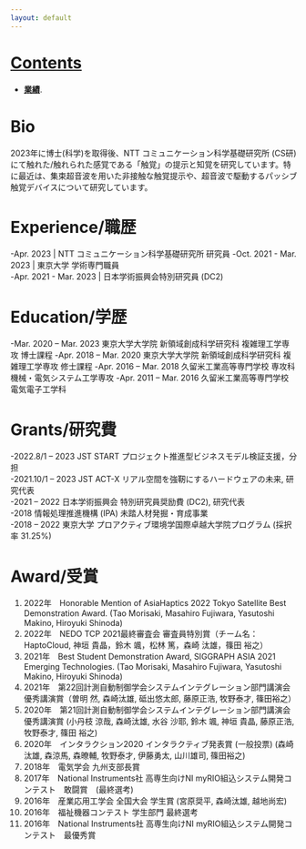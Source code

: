 ```yaml
---
layout: default
---
```


# [Contents](./publication.html)
- [**業績**](./publication.html).

# Bio 
2023年に博士(科学)を取得後、NTT コミュニケーション科学基礎研究所 (CS研)にて触れた/触れられた感覚である「触覚」の提示と知覚を研究しています。特に最近は、集束超音波を用いた非接触な触覚提示や、超音波で駆動するパッシブ触覚デバイスについて研究しています。

# Experience/職歴
 -Apr. 2023    | NTT コミュニケーション科学基礎研究所 研究員 
 -Oct. 2021 - Mar. 2023 | 東京大学 学術専門職員              
 -Apr. 2021 - Mar. 2023 | 日本学術振興会特別研究員 (DC2)      

# Education/学歴
 -Mar. 2020 – Mar. 2023 東京大学大学院 新領域創成科学研究科 複雑理工学専攻 博士課程 
 -Apr. 2018 – Mar. 2020 東京大学大学院 新領域創成科学研究科 複雑理工学専攻 修士課程 
 -Apr. 2016 – Mar. 2018 久留米工業高等専門学校 専攻科 機械・電気システム工学専攻 
 -Apr. 2011 – Mar. 2016 久留米工業高等専門学校 電気電子工学科 

# Grants/研究費
 -2022.8/1 – 2023 JST START プロジェクト推進型ビジネスモデル検証支援，分担                      
 -2021.10/1 – 2023  JST ACT-X リアル空間を強靭にするハードウェアの未来, 研究代表                 
 -2021 – 2022       日本学術振興会 特別研究員奨励費 (DC2), 研究代表                               
 -2018              情報処理推進機構 (IPA) 未踏人材発掘・育成事業                                 
 -2018 – 2022       東京大学 プロアクティブ環境学国際卓越大学院プログラム (採択率 31.25%)       

# Award/受賞
 1. 2022年　Honorable Mention of AsiaHaptics 2022 Tokyo Satellite Best Demonstration Award. (Tao Morisaki, Masahiro Fujiwara, Yasutoshi Makino, Hiroyuki Shinoda)
 1. 2022年　NEDO TCP 2021最終審査会 審査員特別賞（チーム名：HaptoCloud, 神垣 貴晶，鈴木 颯，松林 篤，森崎 汰雄，篠田 裕之）
 1. 2021年　Best Student Demonstration Award, SIGGRAPH ASIA 2021 Emerging Technologies. (Tao Morisaki, Masahiro Fujiwara, Yasutoshi Makino, Hiroyuki Shinoda)
 1. 2021年　第22回計測自動制御学会システムインテグレーション部門講演会優秀講演賞（曽明 然, 森崎汰雄, 砥出悠太郎, 藤原正浩, 牧野泰才, 篠田裕之）
 1. 2020年　第21回計測自動制御学会システムインテグレーション部門講演会優秀講演賞 (小丹枝 涼哉, 森崎汰雄, 水谷 沙耶, 鈴木 颯, 神垣 貴晶, 藤原正浩, 牧野泰才, 篠田 裕之)
 1. 2020年　インタラクション2020 インタラクティブ発表賞 (一般投票) (森崎汰雄, 森涼馬, 森暸輔, 牧野泰才, 伊藤勇太, 山川雄司, 篠田裕之)
 1. 2018年　電気学会 九州支部長賞
 1. 2017年　National Instruments社 高専生向けNI myRIO組込システム開発コンテスト　敢闘賞　(最終選考)
 1. 2016年　産業応用工学会 全国大会 学生賞 (宮原奨平, 森崎汰雄, 越地尚宏)
 1. 2016年　福祉機器コンテスト 学生部門 最終選考
 1. 2016年　National Instruments社 高専生向けNI myRIO組込システム開発コンテスト　最優秀賞
